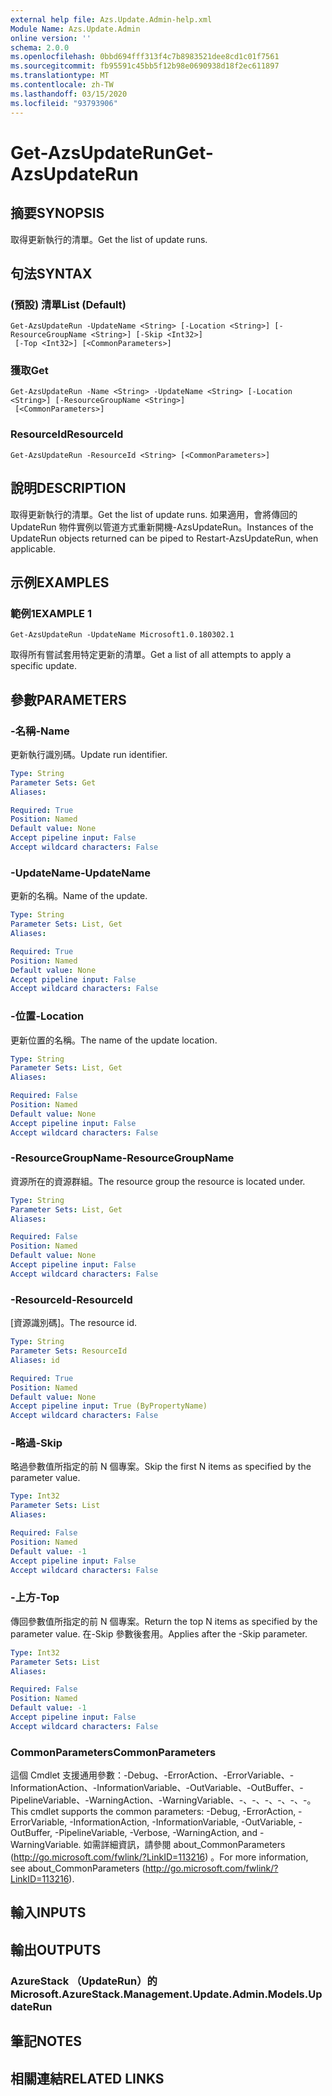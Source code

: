 ```yaml
---
external help file: Azs.Update.Admin-help.xml
Module Name: Azs.Update.Admin
online version: ''
schema: 2.0.0
ms.openlocfilehash: 0bbd694fff313f4c7b8983521dee8cd1c01f7561
ms.sourcegitcommit: fb95591c45bb5f12b98e0690938d18f2ec611897
ms.translationtype: MT
ms.contentlocale: zh-TW
ms.lasthandoff: 03/15/2020
ms.locfileid: "93793906"
---
```

# <span data-ttu-id="01ec2-101">Get-AzsUpdateRun</span><span class="sxs-lookup"><span data-stu-id="01ec2-101">Get-AzsUpdateRun</span></span>

## <span data-ttu-id="01ec2-102">摘要</span><span class="sxs-lookup"><span data-stu-id="01ec2-102">SYNOPSIS</span></span>
<span data-ttu-id="01ec2-103">取得更新執行的清單。</span><span class="sxs-lookup"><span data-stu-id="01ec2-103">Get the list of update runs.</span></span>

## <span data-ttu-id="01ec2-104">句法</span><span class="sxs-lookup"><span data-stu-id="01ec2-104">SYNTAX</span></span>

### <span data-ttu-id="01ec2-105"> (預設) 清單</span><span class="sxs-lookup"><span data-stu-id="01ec2-105">List (Default)</span></span>
```
Get-AzsUpdateRun -UpdateName <String> [-Location <String>] [-ResourceGroupName <String>] [-Skip <Int32>]
 [-Top <Int32>] [<CommonParameters>]
```

### <span data-ttu-id="01ec2-106">獲取</span><span class="sxs-lookup"><span data-stu-id="01ec2-106">Get</span></span>
```
Get-AzsUpdateRun -Name <String> -UpdateName <String> [-Location <String>] [-ResourceGroupName <String>]
 [<CommonParameters>]
```

### <span data-ttu-id="01ec2-107">ResourceId</span><span class="sxs-lookup"><span data-stu-id="01ec2-107">ResourceId</span></span>
```
Get-AzsUpdateRun -ResourceId <String> [<CommonParameters>]
```

## <span data-ttu-id="01ec2-108">說明</span><span class="sxs-lookup"><span data-stu-id="01ec2-108">DESCRIPTION</span></span>
<span data-ttu-id="01ec2-109">取得更新執行的清單。</span><span class="sxs-lookup"><span data-stu-id="01ec2-109">Get the list of update runs.</span></span> <span data-ttu-id="01ec2-110">如果適用，會將傳回的 UpdateRun 物件實例以管道方式重新開機-AzsUpdateRun。</span><span class="sxs-lookup"><span data-stu-id="01ec2-110">Instances of the UpdateRun objects returned can be piped to Restart-AzsUpdateRun, when applicable.</span></span>

## <span data-ttu-id="01ec2-111">示例</span><span class="sxs-lookup"><span data-stu-id="01ec2-111">EXAMPLES</span></span>

### <span data-ttu-id="01ec2-112">範例1</span><span class="sxs-lookup"><span data-stu-id="01ec2-112">EXAMPLE 1</span></span>
```
Get-AzsUpdateRun -UpdateName Microsoft1.0.180302.1
```

<span data-ttu-id="01ec2-113">取得所有嘗試套用特定更新的清單。</span><span class="sxs-lookup"><span data-stu-id="01ec2-113">Get a list of all attempts to apply a specific update.</span></span>

## <span data-ttu-id="01ec2-114">參數</span><span class="sxs-lookup"><span data-stu-id="01ec2-114">PARAMETERS</span></span>

### <span data-ttu-id="01ec2-115">-名稱</span><span class="sxs-lookup"><span data-stu-id="01ec2-115">-Name</span></span>
<span data-ttu-id="01ec2-116">更新執行識別碼。</span><span class="sxs-lookup"><span data-stu-id="01ec2-116">Update run identifier.</span></span>

```yaml
Type: String
Parameter Sets: Get
Aliases:

Required: True
Position: Named
Default value: None
Accept pipeline input: False
Accept wildcard characters: False
```

### <span data-ttu-id="01ec2-117">-UpdateName</span><span class="sxs-lookup"><span data-stu-id="01ec2-117">-UpdateName</span></span>
<span data-ttu-id="01ec2-118">更新的名稱。</span><span class="sxs-lookup"><span data-stu-id="01ec2-118">Name of the update.</span></span>

```yaml
Type: String
Parameter Sets: List, Get
Aliases:

Required: True
Position: Named
Default value: None
Accept pipeline input: False
Accept wildcard characters: False
```

### <span data-ttu-id="01ec2-119">-位置</span><span class="sxs-lookup"><span data-stu-id="01ec2-119">-Location</span></span>
<span data-ttu-id="01ec2-120">更新位置的名稱。</span><span class="sxs-lookup"><span data-stu-id="01ec2-120">The name of the update location.</span></span>

```yaml
Type: String
Parameter Sets: List, Get
Aliases:

Required: False
Position: Named
Default value: None
Accept pipeline input: False
Accept wildcard characters: False
```

### <span data-ttu-id="01ec2-121">-ResourceGroupName</span><span class="sxs-lookup"><span data-stu-id="01ec2-121">-ResourceGroupName</span></span>
<span data-ttu-id="01ec2-122">資源所在的資源群組。</span><span class="sxs-lookup"><span data-stu-id="01ec2-122">The resource group the resource is located under.</span></span>

```yaml
Type: String
Parameter Sets: List, Get
Aliases:

Required: False
Position: Named
Default value: None
Accept pipeline input: False
Accept wildcard characters: False
```

### <span data-ttu-id="01ec2-123">-ResourceId</span><span class="sxs-lookup"><span data-stu-id="01ec2-123">-ResourceId</span></span>
<span data-ttu-id="01ec2-124">[資源識別碼]。</span><span class="sxs-lookup"><span data-stu-id="01ec2-124">The resource id.</span></span>

```yaml
Type: String
Parameter Sets: ResourceId
Aliases: id

Required: True
Position: Named
Default value: None
Accept pipeline input: True (ByPropertyName)
Accept wildcard characters: False
```

### <span data-ttu-id="01ec2-125">-略過</span><span class="sxs-lookup"><span data-stu-id="01ec2-125">-Skip</span></span>
<span data-ttu-id="01ec2-126">略過參數值所指定的前 N 個專案。</span><span class="sxs-lookup"><span data-stu-id="01ec2-126">Skip the first N items as specified by the parameter value.</span></span>

```yaml
Type: Int32
Parameter Sets: List
Aliases:

Required: False
Position: Named
Default value: -1
Accept pipeline input: False
Accept wildcard characters: False
```

### <span data-ttu-id="01ec2-127">-上方</span><span class="sxs-lookup"><span data-stu-id="01ec2-127">-Top</span></span>
<span data-ttu-id="01ec2-128">傳回參數值所指定的前 N 個專案。</span><span class="sxs-lookup"><span data-stu-id="01ec2-128">Return the top N items as specified by the parameter value.</span></span>
<span data-ttu-id="01ec2-129">在-Skip 參數後套用。</span><span class="sxs-lookup"><span data-stu-id="01ec2-129">Applies after the -Skip parameter.</span></span>

```yaml
Type: Int32
Parameter Sets: List
Aliases:

Required: False
Position: Named
Default value: -1
Accept pipeline input: False
Accept wildcard characters: False
```

### <span data-ttu-id="01ec2-130">CommonParameters</span><span class="sxs-lookup"><span data-stu-id="01ec2-130">CommonParameters</span></span>
<span data-ttu-id="01ec2-131">這個 Cmdlet 支援通用參數：-Debug、-ErrorAction、-ErrorVariable、-InformationAction、-InformationVariable、-OutVariable、-OutBuffer、-PipelineVariable、-WarningAction、-WarningVariable、-、-、-、-、-、-。</span><span class="sxs-lookup"><span data-stu-id="01ec2-131">This cmdlet supports the common parameters: -Debug, -ErrorAction, -ErrorVariable, -InformationAction, -InformationVariable, -OutVariable, -OutBuffer, -PipelineVariable, -Verbose, -WarningAction, and -WarningVariable.</span></span> <span data-ttu-id="01ec2-132">如需詳細資訊，請參閱 about_CommonParameters (http://go.microsoft.com/fwlink/?LinkID=113216) 。</span><span class="sxs-lookup"><span data-stu-id="01ec2-132">For more information, see about_CommonParameters (http://go.microsoft.com/fwlink/?LinkID=113216).</span></span>

## <span data-ttu-id="01ec2-133">輸入</span><span class="sxs-lookup"><span data-stu-id="01ec2-133">INPUTS</span></span>

## <span data-ttu-id="01ec2-134">輸出</span><span class="sxs-lookup"><span data-stu-id="01ec2-134">OUTPUTS</span></span>

### <span data-ttu-id="01ec2-135">AzureStack （UpdateRun）的</span><span class="sxs-lookup"><span data-stu-id="01ec2-135">Microsoft.AzureStack.Management.Update.Admin.Models.UpdateRun</span></span>

## <span data-ttu-id="01ec2-136">筆記</span><span class="sxs-lookup"><span data-stu-id="01ec2-136">NOTES</span></span>

## <span data-ttu-id="01ec2-137">相關連結</span><span class="sxs-lookup"><span data-stu-id="01ec2-137">RELATED LINKS</span></span>
